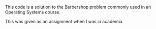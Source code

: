 This code is a solution to the Barbershop problem commonly used in an Operating Systems course.  

This was given as an assignment when I was in academia.
